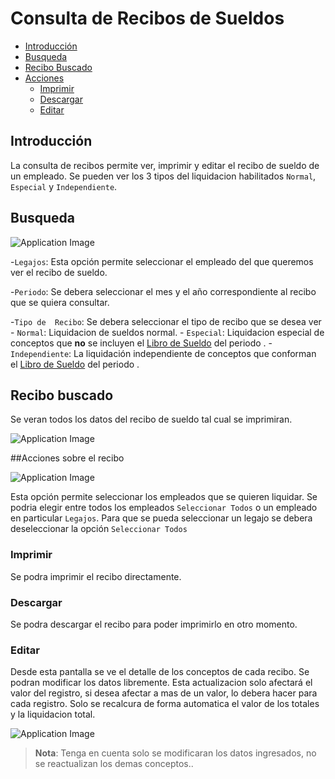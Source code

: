 # Consulta de Recibos de Sueldos

- [Introducción](#introduction)
- [Busqueda](#filtos)
- [Recibo Buscado](#opciones)
- [Acciones](#botones)
	- [Imprimir](#imprimir)
	- [Descargar](#descargar)
	- [Editar](#editar)
	
<a name="introduction"></a>
## Introducción

La consulta de recibos permite ver, imprimir y editar el recibo de sueldo de un empleado. Se pueden ver los 3 tipos del liquidacion habilitados `Normal`, `Especial` y `Independiente`. 

<a name="filtos"></a>
## Busqueda

![Application Image](http://payrool/assets/img/empleados/consultarecibos.png)

-`Legajos`: Esta opción permite seleccionar el empleado del que queremos ver el recibo de sueldo. 

-`Periodo`: Se debera seleccionar el mes y el año correspondiente al recibo que se quiera consultar.

-`Tipo de  Recibo`: Se debera seleccionar el tipo de recibo que se desea ver
	- `Normal`: Liquidacion de sueldos normal.
    - `Especial`: Liquidacion especial de conceptos que **no** se incluyen el [Libro de Sueldo](/docs/{{version}}/librosueldo) del periodo .
    - `Independiente`: La liquidación independiente de conceptos que conforman el [Libro de Sueldo](/docs/{{version}}/librosueldo) del periodo .


<a name="opciones"></a>
## Recibo buscado

Se veran todos los datos del recibo de sueldo tal cual se imprimiran.

![Application Image](http://payrool/assets/img/empleados/recibo.png)


<a name="botones"></a>
##Acciones sobre el recibo

![Application Image](http://payrool/assets/img/empleados/botonessueldo.png)

Esta opción permite seleccionar los empleados que se quieren liquidar. Se podria elegir entre todos los empleados `Seleccionar Todos` o un empleado en particular `Legajos`. Para que se pueda seleccionar un legajo se debera deseleccionar la opción `Seleccionar Todos`

<a name="imprimir"></a>
### <i class="fa fa-print fa-xs"> </i> Imprimir 

Se podra imprimir el recibo directamente.

<a name="descargar"></a>
###  <i class="fa fa-download fa-xs"> </i> Descargar 

Se podra descargar el recibo para poder imprimirlo en otro momento.

<a name="editar"></a>
### <i class="fa fa-edit fa-xs"> </i> Editar

Desde esta pantalla se ve el detalle de los conceptos de cada recibo. Se podran modificar los datos libremente. Esta actualizacion solo afectará el valor del registro, si desea afectar a mas de un valor, lo debera hacer para cada registro. Solo se recalcura de forma automatica el valor de los totales y la liquidacion total.


![Application Image](http://payrool/assets/img/empleados/editarrecibo.png)

> **Nota**: Tenga en cuenta solo se modificaran los datos ingresados, no se reactualizan los demas conceptos..
